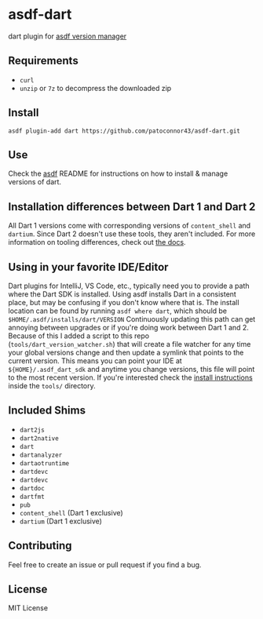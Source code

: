 # asdf-dart
dart plugin for [asdf version manager](https://github.com/asdf-vm/asdf)


## Requirements
- `curl`
- `unzip` or `7z` to decompress the downloaded zip


## Install

```
asdf plugin-add dart https://github.com/patoconnor43/asdf-dart.git
```

## Use

Check the [asdf](https://github.com/asdf-vm/asdf) README for instructions on how to install & manage versions of dart.

## Installation differences between Dart 1 and Dart 2

All Dart 1 versions come with corresponding versions of `content_shell` and `dartium`. Since Dart 2 doesn't use these tools, they aren't included. For more information on tooling differences, check out [the docs](https://webdev.dartlang.org/dart-2).

## Using in your favorite IDE/Editor
Dart plugins for IntelliJ, VS Code, etc., typically need you to provide a path where the Dart SDK is installed.
Using asdf installs Dart in a consistent place, but may be confusing if you don't know where that is.
The install location can be found by running `asdf where dart`, which should be `$HOME/.asdf/installs/dart/VERSION`
Continuously updating this path can get annoying between upgrades or if you're doing work between Dart 1 and 2.
Because of this I added a script to this repo (`tools/dart_version_watcher.sh`) that will create a file watcher
for any time your global versions change and then update a symlink that points to the current version.
This means you can point your IDE at `${HOME}/.asdf_dart_sdk` and anytime you change versions, this file
will point to the most recent version. If you're interested check the [install instructions](./tools/README.md)
inside the `tools/` directory.

## Included Shims

- `dart2js`
- `dart2native`
- `dart`
- `dartanalyzer`
- `dartaotruntime`
- `dartdevc`
- `dartdevc`
- `dartdoc`
- `dartfmt`
- `pub`
- `content_shell` (Dart 1 exclusive)
- `dartium` (Dart 1 exclusive)

## Contributing

Feel free to create an issue or pull request if you find a bug.

## License
MIT License
